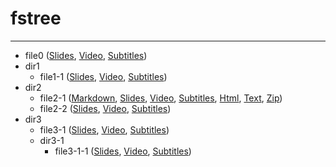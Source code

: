 # fstree
---
* file0 ([Slides](file0.pdf), [Video](file0.mp4), [Subtitles](file0.srt))
* dir1
	* file1-1 ([Slides](dir1/file1-1.pdf), [Video](dir1/file1-1.mp4), [Subtitles](dir1/file1-1.srt))
* dir2
	* file2-1 ([Markdown](dir2/file2-1.md), [Slides](dir2/file2-1.pdf), [Video](dir2/file2-1.mp4), [Subtitles](dir2/file2-1.srt), [Html](dir2/file2-1.html), [Text](dir2/file2-1.txt), [Zip](dir2/file2-1.zip))
	* file2-2 ([Slides](dir2/file2-2.pdf), [Video](dir2/file2-2.mp4), [Subtitles](dir2/file2-2.srt))
* dir3
	* file3-1 ([Slides](dir3/file3-1.pdf), [Video](dir3/file3-1.mp4), [Subtitles](dir3/file3-1.srt))
	* dir3-1
		* file3-1-1 ([Slides](dir3/dir3-1/file3-1-1.pdf), [Video](dir3/dir3-1/file3-1-1.mp4), [Subtitles](dir3/dir3-1/file3-1-1.srt))
